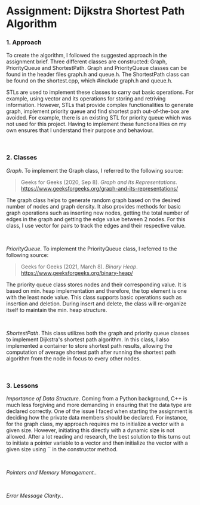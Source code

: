 <h1> Assignment: Dijkstra Shortest Path Algorithm </h1>

<h3> 1. Approach </h3>
<p>To create the algorithm, I followed the suggested approach in the assignment brief. Three different classes are constructed: Graph, PriorityQueue and ShortestPath. Graph and PriorityQueue classes can be found in the header files graph.h and queue.h. The ShortestPath class can be found on the shortest.cpp, which #include graph.h and queue.h.

STLs are used to implement these classes to carry out basic operations. For example, using vector and its operations for storing and retriving information. However, STLs that provide complex functionalities to generate graph, implement priority queue and find shortest path out-of-the-box are avoided. For example, there is an existing STL for priority queue which was not used for this project. Having to implement these functionalities on my own ensures that I understand their purpose and behaviour.</p>
<br>

<h3> 2. Classes </h3>


<p> <i>Graph</i>. To implement the Graph class, I referred to the following source:

> Geeks for Geeks (2020, Sep 8). *Graph and Its Representations*. https://www.geeksforgeeks.org/graph-and-its-representations/<br>

The graph class helps to generate random graph based on the desired number of nodes and graph density. It also provides methods for basic graph operations such as inserting new nodes, getting the total number of edges in the graph and getting the edge value between 2 nodes. For this class, I use vector for pairs to track the edges and their respective value. 
</p> <br>
 
<p> <i>PriorityQueue</i>. To implement the PriorityQueue class, I referred to the following source:

> Geeks for Geeks (2021, March 8). *Binary Heap*. https://www.geeksforgeeks.org/binary-heap/<br>

The priority queue class stores nodes and their corresponding value. It is based on min. heap implementation and therefore, the top element is one with the least node value. This class supports basic operations such as insertion and deletion. During insert and delete, the class will re-organize itself to maintain the min. heap structure.
</p> <br>
  
<p> <i>ShortestPath</i>. This class utilizes both the graph and priority queue classes to implement Dijkstra's shortest path algorithm. In this class, I also implemented a container to store shortest path results, allowing the computation of average shortest path after running the shortest path algorithm from the node in focus to every other nodes.
</p> <br>


<h3> 3. Lessons </h3>
<p> <i>Importance of Data Structure</i>. Coming from a Python background, C++ is much less forgiving and more demanding in ensuring that the data type are declared correctly. One of the issue I faced when starting the assignment is deciding how the private data members should be declared. For instance, for the graph class, my approach requires me to initialize a vector with a given size. However, initiating this directly with a dynamic size is not allowed. After a lot reading and research, the best solution to this turns out to initiate a pointer variable to a vector and then initialize the vector with a given size using `<addr>` in the constructor method.
</p> <br>

<p> <i>Pointers and Memory Management.</i>. 
</p> <br>

<p> <i>Error Message Clarity.</i>. 
</p> <br>


